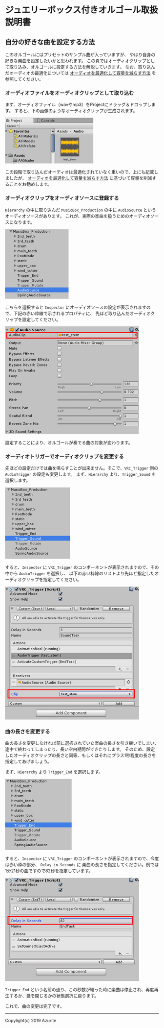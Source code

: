 # ジュエリーボックス付きオルゴール取扱説明書

## 自分の好きな曲を設定する方法

このオルゴールにはプリセットのサンプル曲が入っていますが、
やはり自身の好きな楽曲を設定したいかと思われます。
この頁ではオーディオクリップとして取り込み、オルゴールに設定する方法を解説していきます。
なお、取り込んだオーディオの最適化については [オーディオを最適化して容量を減らす方法](optimize.md) を参照してください。

### オーディオファイルをオーディオクリップとして取り込む

まず、オーディオファイル（wavやmp3）をProjectにドラッグ＆ドロップします。
すると、下の画像のようなオーディオクリップが生成されます。

![import](images/customize/audio_in_project.png "import")

この段階で取り込んだオーディオは最適化されていなく重いので、上にも記載しましたが、
[オーディオを最適化して容量を減らす方法](optimize.md) に基づいて容量を削減することをお勧めします。

### オーディオクリップをオーディオソースに登録する

`Hierarchy` の中に取り込んだ `MusicBox_Production` の中に `AudioSource` というオーディオソースがあります。
これが、実際の楽曲を扱うためのオーディオソースになります。

![hierarchy-as](images/customize/hierarchy_select_audio_source.png "hierarchy-as")

こちらを選択すると `Inspector` にオーディオソースの設定が表示されますので、下記の赤い枠線で示されるプロパティに、
先ほど取り込んだオーディオクリップを設定してください。

![inspector-as](images/customize/inspector_audio_source_selected.png "inspector-as")

設定することにより、オルゴールが奏でる曲の対象が変わります。

### オーディオトリガーでオーディオクリップを変更する

先ほどの設定だけでは曲を鳴らすことが出来ません。そこで、`VRC_Trigger` 側の `AudioTrigger` の設定も変更します。
まず、`Hierarchy` より、`Trigger_Sound` を選択します。

![hierarchy-ts](images/customize/hierarchy_select_sound_trigger.png "hierarchy-ts")

すると、`Inspector` に `VRC_Trigger` のコンポーネントが表示されますので、その中から `AudioTrigger` を選択し、
以下の赤い枠線のリストより先ほど指定したオーディオクリップを指定してください。

![inspector-ts](images/customize/inspector_sound_trigger_selected.png "inspector-ts")

### 曲の長さを変更する

曲の長さを変更しなければ前に選択されていた楽曲の長さを引き継いでしまい、
途中で終わってしまったり、長い空白期間ができたりします。
そのため、設定したオーディオクリップの長さと同等、もしくはそれにプラス1秒程度の長さを指定してあげましょう。

まず、`Hierarchy` より `Trigger_End` を選択します。

![hierarchy-et](images/customize/hierarchy_select_end_trigger.png "inspector-et")

すると、`Inspector` に `VRC_Trigger` のコンポーネントが表示されますので、今度は赤い枠の部分、
`Delay in Seconds` に 楽曲の長さを指定してください。例では1分21秒の曲ですので82秒を指定しています。

![inspector-et](images/customize/inspector_end_trigger_selected.png "inspector-et")

`Trigger_End` という名前の通り、この秒数が経った時に楽曲は停止され、再度再生するか、蓋を閉じるかの状態選択に戻ります。

これで、曲の変更は完了です。

---

Copylight(c) 2019 Azurite
